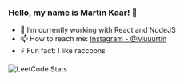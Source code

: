 ### Hello, my name is Martin Kaar! 👋

- 🌱 I’m currently working with React and NodeJS
- 📫 How to reach me: [Instagram - @Muuurtin](https://www.instagram.com/muuurtin/) 
- ⚡ Fun fact: I like raccoons
  
![LeetCode Stats](https://leetcard.jacoblin.cool/martin-kaar?theme=light&font=Anton)
